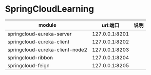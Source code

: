 # SpringCloudLearning


| module | url:端口       | 说明 |
| ------ | -------------- | ---- |
| springcloud-eureka-server  | 127.0.0.1:8201 |      |
| springcloud-eureka-client       | 127.0.0.1:8202 |      |
| springcloud-eureka-client-node2       | 127.0.0.1:8203 |      |
| springcloud-ribbon       | 127.0.0.1:8204 |      |
| springcloud-feign       | 127.0.0.1:8205 |      |


